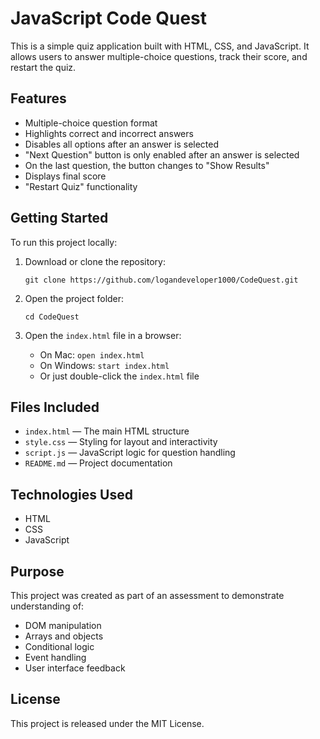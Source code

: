 # JavaScript Code Quest

This is a simple quiz application built with HTML, CSS, and JavaScript. It allows users to answer multiple-choice questions, track their score, and restart the quiz.

## Features

- Multiple-choice question format
- Highlights correct and incorrect answers
- Disables all options after an answer is selected
- "Next Question" button is only enabled after an answer is selected
- On the last question, the button changes to "Show Results"
- Displays final score
- "Restart Quiz" functionality

## Getting Started

To run this project locally:

1. Download or clone the repository:
   ```
   git clone https://github.com/logandeveloper1000/CodeQuest.git
   ```

2. Open the project folder:
   ```
   cd CodeQuest
   ```

3. Open the `index.html` file in a browser:
   - On Mac: `open index.html`
   - On Windows: `start index.html`
   - Or just double-click the `index.html` file

## Files Included

- `index.html` — The main HTML structure
- `style.css` — Styling for layout and interactivity
- `script.js` — JavaScript logic for question handling
- `README.md` — Project documentation

## Technologies Used

- HTML
- CSS
- JavaScript

## Purpose

This project was created as part of an assessment to demonstrate understanding of:

- DOM manipulation
- Arrays and objects
- Conditional logic
- Event handling
- User interface feedback

## License

This project is released under the MIT License.
